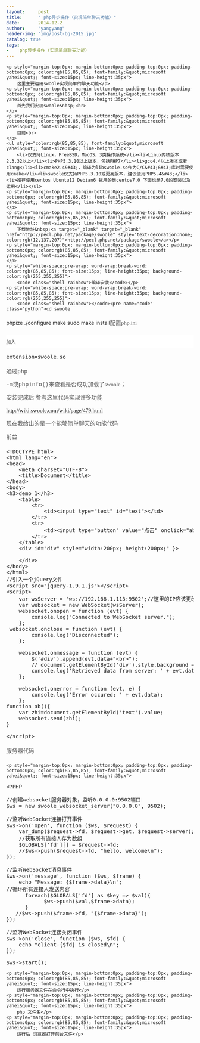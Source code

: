 ```yaml
---
layout:     post
title:      " php异步操作（实现简单聊天功能）"
date:       2014-12-2
author:     "yangyang"
header-img: "img/post-bg-2015.jpg"
catalog: true
tags:
-    php异步操作（实现简单聊天功能）
---
```

<div id="article_content" class="article_content">

    <p style="margin-top:0px; margin-bottom:0px; padding-top:0px; padding-bottom:0px; color:rgb(85,85,85); font-family:&quot;microsoft yahei&quot;; font-size:15px; line-height:35px">
        这里主要运用swoole实现简单的聊天功能</p>
    <p style="margin-top:0px; margin-bottom:0px; padding-top:0px; padding-bottom:0px; color:rgb(85,85,85); font-family:&quot;microsoft yahei&quot;; font-size:15px; line-height:35px">
        首先我们安装swoole&nbsp;<br>
    </p>
    <p style="margin-top:0px; margin-bottom:0px; padding-top:0px; padding-bottom:0px; color:rgb(85,85,85); font-family:&quot;microsoft yahei&quot;; font-size:15px; line-height:35px">
        目前<br>
    </p>
    <ul style="color:rgb(85,85,85); font-family:&quot;microsoft yahei&quot;; font-size:15px; line-height:35px">
        <li>仅支持Linux，FreeBSD，MacOS，3类操作系统</li><li>Linux内核版本2.3.32以上</li><li>PHP5.3.10以上版本，包括PHP7</li><li>gcc4.4以上版本或者clang</li><li>cmake2.4&#43;，编译为libswoole.so作为C/C&#43;&#43;库时需要使用cmake</li><li>swoole仅支持PHP5.3.10或更高版本，建议使用PHP5.4&#43;</li><li>推荐使用centos Ubuntu12 Debian6 我用的是centos7.0 下面也是7.0的安装以及运用</li></ul>
    <p style="margin-top:0px; margin-bottom:0px; padding-top:0px; padding-bottom:0px; color:rgb(85,85,85); font-family:&quot;microsoft yahei&quot;; font-size:15px; line-height:35px">
    </p>
    <p style="margin-top:0px; margin-bottom:0px; padding-top:0px; padding-bottom:0px; color:rgb(85,85,85); font-family:&quot;microsoft yahei&quot;; font-size:15px; line-height:35px">
        下载地址&nbsp;<a target="_blank" target="_blank" href="http://pecl.php.net/package/swoole" style="text-decoration:none; color:rgb(12,137,207)">http://pecl.php.net/package/swoole</a></p>
    <p style="margin-top:0px; margin-bottom:0px; padding-top:0px; padding-bottom:0px; color:rgb(85,85,85); font-family:&quot;microsoft yahei&quot;; font-size:15px; line-height:35px">
    </p>
    <p style="white-space:pre-wrap; word-wrap:break-word; color:rgb(85,85,85); font-size:15px; line-height:35px; background-color:rgb(255,255,255)">
        <code class="shell rainbow">编译安装</code></p>
    <p style="white-space:pre-wrap; word-wrap:break-word; color:rgb(85,85,85); font-size:15px; line-height:35px; background-color:rgb(255,255,255)">
        <code class="shell rainbow"></code><pre name="code" class="python">cd swoole
phpize
./configure
make
sudo make install</pre><span style="color:rgb(85,85,85); font-family:&quot;microsoft yahei&quot;; font-size:15px; line-height:35px">配置php.ini</span></p>
    <p style="margin-top:0px; margin-bottom:0px; padding-top:0px; padding-bottom:0px; color:rgb(85,85,85); font-family:&quot;microsoft yahei&quot;; font-size:15px; line-height:35px">
    </p>
    <p style="margin-top:0px; margin-bottom:0px; padding-top:0px; padding-bottom:0px; color:rgb(85,85,85); font-family:&quot;microsoft yahei&quot;; font-size:15px; line-height:35px">
    </p>
    <pre style="white-space:pre-wrap; word-wrap:break-word; color:rgb(85,85,85); font-size:15px; line-height:35px; background-color:rgb(255,255,255)"><code class="shell rainbow">加入</code></pre>
    <pre name="code" class="php">extension=swoole.so</pre><span style="color:rgb(85,85,85); font-family:&quot;microsoft yahei&quot;; font-size:15px; line-height:35px">通过</span><code style="color:rgb(85,85,85); font-size:15px; line-height:35px">php -m</code><span style="color:rgb(85,85,85); font-family:&quot;microsoft yahei&quot;; font-size:15px; line-height:35px">或</span><code style="color:rgb(85,85,85); font-size:15px; line-height:35px">phpinfo()</code><span style="color:rgb(85,85,85); font-family:&quot;microsoft yahei&quot;; font-size:15px; line-height:35px">来查看是否成功加载了swoole；</span>
    <p style="margin-top:0px; margin-bottom:0px; padding-top:0px; padding-bottom:0px; color:rgb(85,85,85); font-family:&quot;microsoft yahei&quot;; font-size:15px; line-height:35px">
    </p>
    <p style="margin-top:0px; margin-bottom:0px; padding-top:0px; padding-bottom:0px; color:rgb(85,85,85); font-family:&quot;microsoft yahei&quot;; font-size:15px; line-height:35px">
        安装完成后 参考这里代码实现许多功能</p>
    <p style="margin-top:0px; margin-bottom:0px; padding-top:0px; padding-bottom:0px; color:rgb(85,85,85); font-family:&quot;microsoft yahei&quot;; font-size:15px; line-height:35px">
        http://wiki.swoole.com/wiki/page/479.html</p>
    <p style="margin-top:0px; margin-bottom:0px; padding-top:0px; padding-bottom:0px; color:rgb(85,85,85); font-family:&quot;microsoft yahei&quot;; font-size:15px; line-height:35px">
        现在我给出的是一个能够简单聊天的功能代码</p>
    <p style="margin-top:0px; margin-bottom:0px; padding-top:0px; padding-bottom:0px; color:rgb(85,85,85); font-family:&quot;microsoft yahei&quot;; font-size:15px; line-height:35px">
        前台&nbsp;&nbsp;</p>
    <p style="margin-top:0px; margin-bottom:0px; padding-top:0px; padding-bottom:0px; color:rgb(85,85,85); font-family:&quot;microsoft yahei&quot;; font-size:15px; line-height:35px">
<pre name="code" class="html">&lt;!DOCTYPE html&gt;
&lt;html lang=&quot;en&quot;&gt;
&lt;head&gt;
    &lt;meta charset=&quot;UTF-8&quot;&gt;
    &lt;title&gt;Document&lt;/title&gt;
&lt;/head&gt;
&lt;body&gt;
&lt;h3&gt;demo 1&lt;/h3&gt;
    &lt;table&gt;
        &lt;tr&gt;
            &lt;td&gt;&lt;input type=&quot;text&quot; id=&quot;text&quot;&gt;&lt;/td&gt;
        &lt;/tr&gt;
        &lt;tr&gt;
            &lt;td&gt;&lt;input type=&quot;button&quot; value=&quot;点击&quot; onclick=&quot;ab()&quot;&gt;&lt;/td&gt;
        &lt;/tr&gt;
    &lt;/table&gt;
    &lt;div id=&quot;div&quot; style=&quot;width:200px; height:200px;&quot; }&gt;

    &lt;/div&gt;
&lt;/body&gt;
&lt;/html&gt;
//引入一个jQuery文件
&lt;script src=&quot;jquery-1.9.1.js&quot;&gt;&lt;/script&gt;
&lt;script&gt;
    var wsServer = &#39;ws://192.168.1.113:9502&#39;;//这里的IP应该更改
    var websocket = new WebSocket(wsServer);
    websocket.onopen = function (evt) {
        console.log(&quot;Connected to WebSocket server.&quot;);
    };
 websocket.onclose = function (evt) {
        console.log(&quot;Disconnected&quot;);
    };

    websocket.onmessage = function (evt) {
        $(&#39;#div&#39;).append(evt.data+&quot;&lt;br&gt;&quot;);
        // document.getElementById(&#39;div&#39;).style.background = evt.data;
        console.log(&#39;Retrieved data from server: &#39; + evt.data);
    };

    websocket.onerror = function (evt, e) {
        console.log(&#39;Error occured: &#39; + evt.data);
    };
function ab(){
    var zhi=document.getElementById(&#39;text&#39;).value;
    websocket.send(zhi);
}

&lt;/script&gt;
</pre><span style="color:rgb(85,85,85); font-family:&quot;microsoft yahei&quot;; font-size:15px; line-height:35px">服务器代码</span></p>
    <p style="margin-top:0px; margin-bottom:0px; padding-top:0px; padding-bottom:0px; color:rgb(85,85,85); font-family:&quot;microsoft yahei&quot;; font-size:15px; line-height:35px">
<pre name="code" class="python">&lt;?PHP

//创建websocket服务器对象，监听0.0.0.0:9502端口
$ws = new swoole_websocket_server(&quot;0.0.0.0&quot;, 9502);

//监听WebSocket连接打开事件
$ws-&gt;on(&#39;open&#39;, function ($ws, $request) {
    var_dump($request-&gt;fd, $request-&gt;get, $request-&gt;server);
    //获取所有连接人存为数组
    $GLOBALS[&#39;fd&#39;][] = $request-&gt;fd;
    //$ws-&gt;push($request-&gt;fd, &quot;hello, welcome\n&quot;);
});

//监听WebSocket消息事件
$ws-&gt;on(&#39;message&#39;, function ($ws, $frame) {
    echo &quot;Message: {$frame-&gt;data}\n&quot;;
//循环所有连接人发送内容
      foreach($GLOBALS[&#39;fd&#39;] as $key =&gt; $val){
            $ws-&gt;push($val,$frame-&gt;data);
      }
   //$ws-&gt;push($frame-&gt;fd, &quot;{$frame-&gt;data}&quot;);
});

//监听WebSocket连接关闭事件
$ws-&gt;on(&#39;close&#39;, function ($ws, $fd) {
    echo &quot;client-{$fd} is closed\n&quot;;
});

$ws-&gt;start();</pre></p>
    <p style="margin-top:0px; margin-bottom:0px; padding-top:0px; padding-bottom:0px; color:rgb(85,85,85); font-family:&quot;microsoft yahei&quot;; font-size:15px; line-height:35px">
        运行服务器文件在命令行中执行</p>
    <p style="margin-top:0px; margin-bottom:0px; padding-top:0px; padding-bottom:0px; color:rgb(85,85,85); font-family:&quot;microsoft yahei&quot;; font-size:15px; line-height:35px">
        php 文件名</p>
    <p style="margin-top:0px; margin-bottom:0px; padding-top:0px; padding-bottom:0px; color:rgb(85,85,85); font-family:&quot;microsoft yahei&quot;; font-size:15px; line-height:35px">
        运行后 浏览器打开前台文件</p>

</div>

